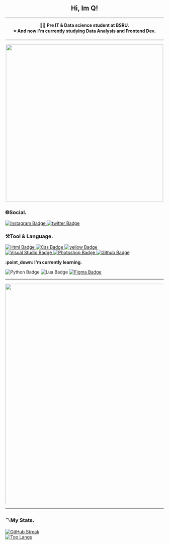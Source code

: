 <h2 align="center" font-color="blue"> Hi, Im Q!</h2> 
<hr>
<div align="center"><B>👨‍🎓 Pre IT & Data science student at BSRU.  </B></div>
<div align="center"><B>⭐ And now I'm currently studying Data Analysis and Frontend Dev.  </B></div>
<hr>
<div id="header" align="center">
  <img src="https://media.giphy.com/media/OCqzpPVXOR5LbEEQbs/giphy.gif" width="500"/>
</div>

### 🌐Social.  
<div id="badges">
  <a href="https://www.instagram.com/babyqishere/" target = "_blank">
    <img src="https://img.shields.io/badge/Instagram-purple?style=for-the-badge&logo=Instagram&logoColor=white" alt="Instagram Badge"/>
  </a>
  <a href="https://twitter.com/kojovx" target = "_blank">
    <img src="https://img.shields.io/badge/twitter-blue?style=for-the-badge&logo=twitter&logoColor=white" alt="twitter Badge"/>
  </a>
</div>

### ⚒Tool & Language.
<div id="badges">
  <a href="##">
    <img src="https://img.shields.io/badge/HTML-red?style=for-the-badge&logo=Html&logoColor=white" alt="Html Badge"/>
  </a>
  <a href="##">
    <img src="https://img.shields.io/badge/css-green?style=for-the-badge&logo=css&logoColor=white" alt="Css Badge"/>
  </a>
  <a href="##">
    <img src="https://img.shields.io/badge/Javascript-orange?style=for-the-badge&logo=Javascript&logoColor=white" alt="yellow Badge"/>
  </a>
</div>
<div>
  <a href="##">
    <img src="https://img.shields.io/badge/Visual Studio-blue?style=for-the-badge&logo=Visual Studio&logoColor=white" alt="Visual Studio Badge"/>
  </a>
  <a href="##">
    <img src="https://img.shields.io/badge/Photoshop-pink?style=for-the-badge&logo=Photoshop&logoColor=white" alt="Photoshop Badge"/>
  </a>
  <a href="##">
    <img src="https://img.shields.io/badge/Github-black?style=for-the-badge&logo=Github&logoColor=white" alt="Github Badge"/>
  </a>
</div>  
    <p><b>:point_down: I'm currently learning.</b></p>
<div>
  <span href="##"> 
    <img src="https://img.shields.io/badge/Python-yellow?style=for-the-badge&logo=Lua&logoColor=white" alt="Python Badge"/>
  </span>
  <span href="##">
    <img src="https://img.shields.io/badge/Lua-purple?style=for-the-badge&logo=Lua&logoColor=white" alt="Lua Badge"/>
  </span>
  <a href="##">
    <img src="https://img.shields.io/badge/Figma-brown?style=for-the-badge&logo=Figma&logoColor=white" alt="Figma Badge"/>
  </a>
</div>
<hr>
<div id="foot" align="center">
  <img src="https://media.giphy.com/media/SQS9GWURUob8jZGSXK/giphy.gif" width="700"/>
</div>
<hr>  

### 〽My Stats.
[![GitHub Streak](https://github-readme-streak-stats.herokuapp.com/?user=MAIKIW&theme=dark&background=000000)](https://git.io/streak-stats)  
[![Top Langs](https://github-readme-stats.vercel.app/api/top-langs/?username=MAIKIW)](https://github.com/anuraghazra/github-readme-stats)
